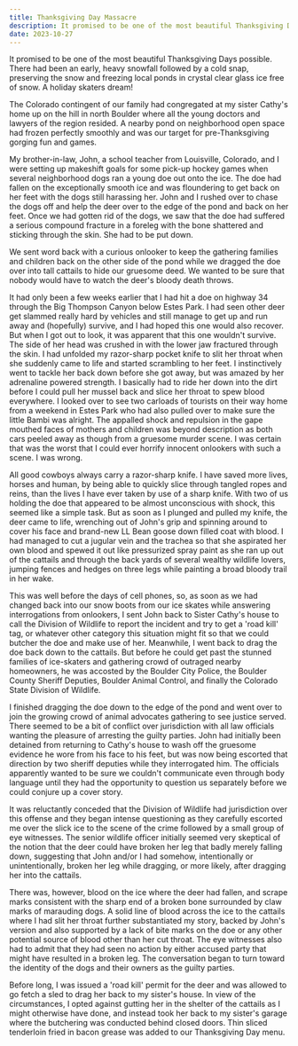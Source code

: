 ```yaml
---
title: Thanksgiving Day Massacre
description: It promised to be one of the most beautiful Thanksgiving Days possible...
date: 2023-10-27
---
```

It promised to be one of the most beautiful Thanksgiving Days possible. There had been an early, heavy snowfall followed by a cold snap, preserving the snow and freezing local ponds in crystal clear glass ice free of snow. A holiday skaters dream!

The Colorado contingent of our family had congregated at my sister Cathy's home up on the hill in north Boulder where all the young doctors and lawyers of the region resided. A nearby pond on neighborhood open space had frozen perfectly smoothly and was our target for pre-Thanksgiving gorging fun and games. 

My brother-in-law, John, a school teacher from Louisville, Colorado, and I were setting up makeshift goals for some pick-up hockey games when several neighborhood dogs ran a young doe out onto the ice. The doe had fallen on the exceptionally smooth ice and was floundering to get back on her feet with the dogs still harassing her. John and I rushed over to chase the dogs off and help the deer over to the edge of the pond and back on her feet. Once we had gotten rid of the dogs, we saw that the doe had suffered a serious compound fracture in a foreleg with the bone shattered and sticking through the skin. She had to be put down.

We sent word back with a curious onlooker to keep the gathering families and children back on the other side of the pond while we dragged the doe over into tall cattails to hide our gruesome deed. We wanted to be sure that nobody would have to watch the deer's bloody death throws.

It had only been a few weeks earlier that I had hit a doe on highway 34 through the Big Thompson Canyon below Estes Park. I had seen other deer get slammed really hard by vehicles and still manage to get up and run away and (hopefully) survive, and I had hoped this one would also recover. But when I got out to look, it was apparent that this one wouldn't survive. The side of her head was crushed in with the lower jaw fractured through the skin. I had unfolded my razor-sharp pocket knife to slit her throat when she suddenly came to life and started scrambling to her feet. I instinctively went to tackle her back down before she got away, but was amazed by her adrenaline powered strength. I basically had to ride her down into the dirt before I could pull her mussel back and slice her throat to spew blood everywhere. I looked over to see two carloads of tourists on their way home from a weekend in Estes Park who had also pulled over to make sure the little Bambi was alright. The appalled shock and repulsion in the gape mouthed faces of mothers and children was beyond description as both cars peeled away as though from a gruesome murder scene. I was certain that was the worst that I could ever horrify innocent onlookers with such a scene. I was wrong.

All good cowboys always carry a razor-sharp knife. I have saved more lives, horses and human, by being able to quickly slice through tangled ropes and reins, than the lives I have ever taken by use of a sharp knife. With two of us holding the doe that appeared to be almost unconscious with shock, this seemed like a simple task. But as soon as I plunged and pulled my knife, the deer came to life, wrenching out of John's grip and spinning around to cover his face and brand-new LL Bean goose down filled coat with blood. I had managed to cut a jugular vein and the trachea so that she aspirated her own blood and spewed it out like pressurized spray paint as she ran up out of the cattails and through the back yards of several wealthy wildlife lovers, jumping fences and hedges on three legs while painting a broad bloody trail in her wake.

This was well before the days of cell phones, so, as soon as we had changed back into our snow boots from our ice skates while answering interrogations from onlookers, I sent John back to Sister Cathy's house to call the Division of Wildlife to report the incident and try to get a 'road kill' tag, or whatever other category this situation might fit so that we could butcher the doe and make use of her. Meanwhile, I went back to drag the doe back down to the cattails. But before he could get past the stunned families of ice-skaters and gathering crowd of outraged nearby homeowners, he was accosted by the Boulder City Police, the Boulder County Sheriff Deputies, Boulder Animal Control, and finally the Colorado State Division of Wildlife.

I finished dragging the doe down to the edge of the pond and went over to join the growing crowd of animal advocates gathering to see justice served. There seemed to be a bit of conflict over jurisdiction with all law officials wanting the pleasure of arresting the guilty parties. John had initially been detained from returning to Cathy's house to wash off the gruesome evidence he wore from his face to his feet, but was now being escorted that direction by two sheriff deputies while they interrogated him. The officials apparently wanted to be sure we couldn't communicate even through body language until they had the opportunity to question us separately before we could conjure up a cover story.

It was reluctantly conceded that the Division of Wildlife had jurisdiction over this offense and they began intense questioning as they carefully escorted me over the slick ice to the scene of the crime followed by a small group of eye witnesses. The senior wildlife officer initially seemed very skeptical of the notion that the deer could have broken her leg that badly merely falling down, suggesting that John and/or I had somehow, intentionally or unintentionally, broken her leg while dragging, or more likely, after dragging her into the cattails. 

There was, however, blood on the ice where the deer had fallen, and scrape marks consistent with the sharp end of a broken bone surrounded by claw marks of marauding dogs. A solid line of blood across the ice to the cattails where I had slit her throat further substantiated my story, backed by John's version and also supported by a lack of bite marks on the doe or any other potential source of blood other than her cut throat. The eye witnesses also had to admit that they had seen no action by either accused party that might have resulted in a broken leg. The conversation began to turn toward the identity of the dogs and their owners as the guilty parties.

Before long, I was issued a 'road kill' permit for the deer and was allowed to go fetch a sled to drag her back to my sister's house. In view of the circumstances, I opted against gutting her in the shelter of the cattails as I might otherwise have done, and instead took her back to my sister's garage where the butchering was conducted behind closed doors. Thin sliced tenderloin fried in bacon grease was added to our Thanksgiving Day menu.